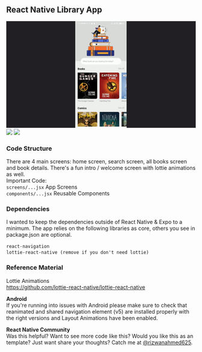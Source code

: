 ## React Native Library App

![](book.gif) ![](dbook.gif) ![](sbook.gif)


### Code Structure
There are 4 main screens: home screen, search screen, all books screen and book details. There's a fun intro / welcome screen with lottie animations as well.  
Important Code:  
`screens/...jsx` App Screens  
`components/...jsx` Reusable Components  

### Dependencies
I wanted to keep the dependencies outside of React Native & Expo to a minimum. The app relies on the following libraries as core, others you see in package.json are optional.
```
react-navigation
lottie-react-native (remove if you don't need lottie)
```

### Reference Material
Lottie Animations  
https://github.com/lottie-react-native/lottie-react-native

**Android**  
If you're running into issues with Android please make sure to check that reanimated and shared navigation element (v5) are installed properly with the right versions and Layout Animations have been enabled.

**React Native Community**  
Was this helpful? Want to see more code like this? Would you like this as an template? Just want share your thoughts? Catch me at [@rizwanahmed625](https://twitter.com/rizwanahmed625).
